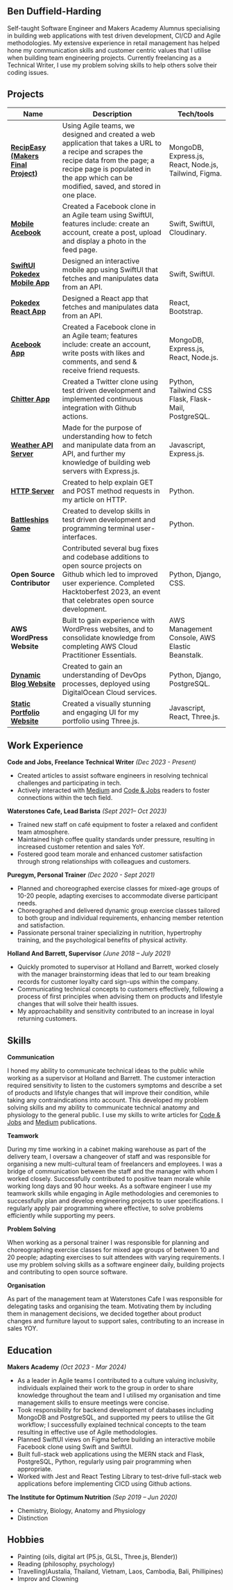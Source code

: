 ## Ben Duffield-Harding

Self-taught Software Engineer and Makers Academy Alumnus specialising in building web applications with test driven development, CI/CD and Agile methodologies. My extensive experience in retail management has helped hone my communication skills and customer centric values that I utilise when building team engineering projects. Currently freelancing as a Technical Writer, I use my problem solving skills to help others solve their coding issues.

## Projects

| Name                        | Description       | Tech/tools        |
| ----------------------------| ----------------- | ----------------- |
| [**RecipEasy (Makers Final Project)**](https://github.com/kawrou/RecipEasy-recipe-manager) | Using Agile teams, we designed and created a web application that takes a URL to a recipe and scrapes the recipe data from the page; a recipe page is populated in the app which can be modified, saved, and stored in one place. | MongoDB, Express.js, React, Node.js, Tailwind, Figma.|
| [**Mobile Acebook**](https://github.com/mattwsheps/swiftui-engineering-project) | Created a Facebook clone in an Agile team using SwiftUI, features include: create an account, create a post, upload and display a photo in the feed page.| Swift, SwiftUI, Cloudinary.|
| [**SwiftUI Pokedex Mobile App**](https://github.com/ben-dh3/pokedex_swiftui) | Designed an interactive mobile app using SwiftUI that fetches and manipulates data from an API.| Swift, SwiftUI.|
| [**Pokedex React App**](https://github.com/ben-dh3/pokedex_app) | Designed a React app that fetches and manipulates data from an API.| React, Bootstrap.|
| [**Acebook App**](https://github.com/Pacia30/acebook-team-water) | Created a Facebook clone in an Agile team; features include: create an account, write posts with likes and comments, and send & receive friend requests.| MongoDB, Express.js, React, Node.js.|
| [**Chitter App**](https://github.com/ben-dh3/chitter_app) | Created a Twitter clone using test driven development and implemented continuous integration with Github actions. | Python, Tailwind CSS Flask, Flask-Mail, PostgreSQL. |
| [**Weather API Server**](https://github.com/ben-dh3/weather_api_server) | Made for the purpose of understanding how to fetch and manipulate data from an API, and further my knowledge of building web servers with Express.js. | Javascript, Express.js. |
| [**HTTP Server**](https://github.com/ben-dh3/http_server)            | Created to help explain GET and POST method requests in my article on HTTP. | Python. |
| [**Battleships Game**](https://github.com/ben-dh3/battleships_game)            | Created to develop skills in test driven development and programming terminal user-interfaces. | Python. |
| **Open Source Contributor** | Contributed several bug fixes and codebase additions to open source projects on Github which led to improved user experience. Completed Hacktoberfest 2023, an event that celebrates open source development. | Python, Django, CSS.|
| **AWS WordPress Website**   | Built to gain experience with WordPress websites, and to consolidate knowledge from completing AWS Cloud Practitioner Essentials.| AWS Management Console, AWS Elastic Beanstalk.| 
| [**Dynamic Blog Website**](https://github.com/ben-dh3/django_blog)   | Created to gain an understanding of DevOps processes, deployed using DigitalOcean Cloud services.     | Python, Django, PostgreSQL.| 
| [**Static Portfolio Website**](https://github.com/ben-dh3/threejs_portfolio)  | Created a visually stunning and engaging UI for my portfolio using Three.js. | Javascript, React, Three.js.| 

## Work Experience

**Code and Jobs, Freelance Technical Writer** *(Dec 2023 - Present)*
- Created articles to assist software engineers in resolving technical challenges and participating in tech.
- Actively interacted with [Medium](https://medium.com/@benjaminduffield1997) and [Code & Jobs](https://www.codenjobs.com/blogs?username=ben) readers to foster connections within the tech field.

**Waterstones Cafe, Lead Barista** *(Sept 2021– Oct 2023)*
- Trained new staff on café equipment to foster a relaxed and confident team atmosphere.
- Maintained high coffee quality standards under pressure, resulting in increased customer retention and sales YoY.
- Fostered good team morale and enhanced customer satisfaction through strong relationships with colleagues and customers.

**Puregym, Personal Trainer** *(Dec 2020 - Sept 2021)*
- Planned and choreographed exercise classes for mixed-age groups of 10-20 people, adapting exercises to accommodate diverse participant needs.
- Choreographed and delivered dynamic group exercise classes tailored to both group and individual requirements, enhancing member retention and satisfaction.
- Passionate personal trainer specializing in nutrition, hypertrophy training, and the psychological benefits of physical activity.

**Holland And Barrett, Supervisor** *(June 2018 – July 2021)*
- Quickly promoted to supervisor at Holland and Barrett, worked closely with the manager brainstorming ideas that led to our team breaking records for customer loyalty card sign-ups within the company.
- Communicating technical concepts to customers effectively, following a process of first principles when advising them on products and lifestyle changes that will solve their health issues.
- My approachability and sensitivity contributed to an increase in loyal returning customers.

## Skills

**Communication**

I honed my ability to communicate technical ideas to the public while working as a supervisor at Holland and Barrett. The customer interaction required sensitivity to listen to the customers symptoms and describe a set of products and lifstyle changes that will improve their condition, while taking any contraindications into account. This developed my problem solving skills and my ability to communicate technical anatomy and physiology to the general public. I use my skills to write articles for [Code & Jobs](https://www.codenjobs.com/blogs?username=ben) and [Medium](https://medium.com/@benjaminduffield1997) publications. 

**Teamwork**

During my time working in a cabinet making warehouse as part of the delivery team, I oversaw a changeover of staff and was responsible for organising a new multi-cultural team of freelancers and employees. I was a bridge of communication between the staff and the manager with whom I worked closely. Successfully contributed to positive team morale while working long days and 90 hour weeks. As a software engineer I use my teamwork skills while engaging in Agile methodologies and ceremonies to successfully plan and develop engineering projects to user specifications. I regularly apply pair programming where effective, to solve problems efficiently while supporting my peers.

**Problem Solving**

When working as a personal trainer I was responsible for planning and choreographing exercise classes for mixed age groups of between 10 and 20 people; adapting exercises to suit attendees with varying requirements. I use my problem solving skills as a software engineer daily, building projects and contributing to open source software.

**Organisation**

As part of the management team at Waterstones Cafe I was responsible for delegating tasks and organising the team. Motivating them by including them in management decisions, we decided together about product changes and furniture layout to support sales, contributing to an increase in sales YOY.

## Education

**Makers Academy** *(Oct 2023 - Mar 2024)*
- As a leader in Agile teams I contributed to a culture valuing inclusivity, individuals explained their work to the group in order to share knowledge throughout the team and I utilised my organisation and time management skills to ensure meetings were concise.
- Took responsibility for backend development of databases including MongoDB and PostgreSQL, and supported my peers to utilise the Git workflow; I successfully explained technical concepts to the team resulting in effective use of Agile methodologies.
- Planned SwiftUI views on Figma before building an interactive mobile Facebook clone using Swift and SwiftUI.
- Built full-stack web applications using the MERN stack and Flask, PostgreSQL, Python, regularly using pair programming when appropriate.
- Worked with Jest and React Testing Library to test-drive full-stack web applications before implementing CICD using Github actions.

**The Institute for Optimum Nutrition** *(Sep 2019 – Jun 2020)* 
- Chemistry, Biology, Anatomy and Physiology
- Distinction

## Hobbies

- Painting (oils, digital art (P5.js, GLSL, Three.js, Blender))
- Reading (philosophy, psychology)
- Travelling(Austalia, Thailand, Vietnam, Laos, Cambodia, Bali, Phillipines)
- Improv and Clowning

